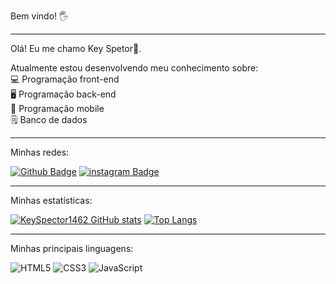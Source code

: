 Bem vindo! 🖐️

<hr>

Olá! Eu me chamo Key Spetor🌙.

Atualmente estou desenvolvendo meu conhecimento sobre: <br>
💻 Programação front-end <br>
🖥️ Programação back-end <br>
📱  Programação mobile <br>
🗒️  Banco de dados <br>

<hr>

Minhas redes:

[![Github Badge](https://img.shields.io/badge/-Github-000?style=flat-square&logo=Github&logoColor=white&link=https://github.com/KeySpector1462)](https://github.com/KeySpector1462) [![instagram Badge](https://img.shields.io/badge/-instagram-purple?style=flat-square&logo=instagram&logoColor=white&link=https://instagram.com/kaiquepereira0_0)](https://instagram.com/kaiquepereira0_0)


<hr>

Minhas estatísticas:

[![KeySpector1462 GitHub stats](https://github-readme-stats.vercel.app/api?username=KeySpector1462&theme=gruvbox)](https://github.com/KeySpector1462/github-readme-stats) 
[![Top Langs](https://github-readme-stats.vercel.app/api/top-langs/?username=KeySpector1462&layout=pie)](https://github.com/KeySpector1462/github-readme-stats)

<hr>

Minhas principais linguagens:

![HTML5](https://img.shields.io/badge/html5-%23E34F26.svg?style=for-the-badge&logo=html5&logoColor=white) ![CSS3](https://img.shields.io/badge/css3-%231572B6.svg?style=for-the-badge&logo=css3&logoColor=white) ![JavaScript](https://img.shields.io/badge/javascript-%23323330.svg?style=for-the-badge&logo=javascript&logoColor=%23F7DF1E)


